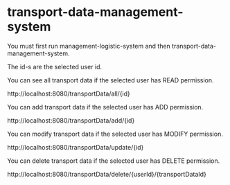 # transport-data-management-system

You must first run management-logistic-system and then transport-data-management-system.

The id-s are the selected user id.

You can see all transport data if the selected user has READ permission.

http://localhost:8080/transportData/all/{id}

You can add transport data if the selected user has ADD permission.

http://localhost:8080/transportData/add/{id}

You can modify transport data if the selected user has MODIFY permission.

http://localhost:8080/transportData/update/{id}

You can delete transport data if the selected user has DELETE permission.

http://localhost:8080/transportData/delete/{userId}/{transportDataId}
